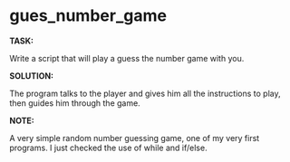 # gues_number_game

**TASK:**

Write a script that will play a guess the number game with you.

**SOLUTION:**

The program talks to the player and gives him all the instructions to play, then guides him through the game.

**NOTE:**

A very simple random number guessing game, one of my very first programs. I just checked the use of while and if/else.
